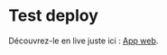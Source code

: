 # Test deploy

Découvrez-le en live juste ici : [App web](https://github.com/ElMojitoLoco/create-react-app).
